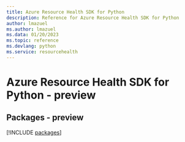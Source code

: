 ```yaml
---
title: Azure Resource Health SDK for Python
description: Reference for Azure Resource Health SDK for Python
author: lmazuel
ms.author: lmazuel
ms.data: 01/20/2023
ms.topic: reference
ms.devlang: python
ms.service: resourcehealth
---
```

# Azure Resource Health SDK for Python - preview
## Packages - preview
[!INCLUDE [packages](resource-health-index.md)]